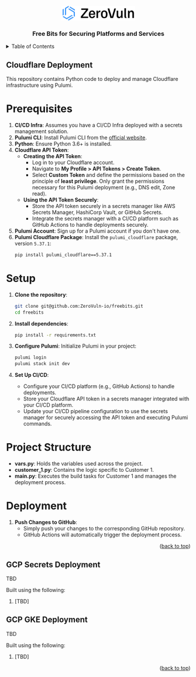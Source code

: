 <!-- PROJECT LOGO -->
<br />
<div align="center">
  <a href="https://zerovuln.ai">
    <img src="images/zv-logo.png" alt="Logo" width="200" height="40">
  </a>

  <h3 align="center">Free Bits for Securing Platforms and Services</h3>
</div>

<!-- TABLE OF CONTENTS -->
<details>
  <summary>Table of Contents</summary>
  <ol>
    <li>
      <a href="#cloudflare">Cloudflare Deployment</a>
    </li>
    <li>
      <a href="#aws">AWS</a>
    </li>
  </ol>
</details>



<!-- Cloudflare -->
## Cloudflare Deployment

This repository contains Python code to deploy and manage Cloudflare infrastructure using Pulumi.

# Prerequisites

1. **CI/CD Infra**: Assumes you have a CI/CD Infra deployed with a secrets management solution.
2. **Pulumi CLI**: Install Pulumi CLI from the [official website](https://www.pulumi.com/docs/get-started/install/).
3. **Python**: Ensure Python 3.6+ is installed.
4. **Cloudflare API Token**:
   - **Creating the API Token**: 
     - Log in to your Cloudflare account.
     - Navigate to **My Profile > API Tokens > Create Token**.
     - Select **Custom Token** and define the permissions based on the principle of **least privilege**. Only grant the permissions necessary for this Pulumi deployment (e.g., DNS edit, Zone read).
   - **Using the API Token Securely**: 
     - Store the API token securely in a secrets manager like AWS Secrets Manager, HashiCorp Vault, or GitHub Secrets.
     - Integrate the secrets manager with a CI/CD platform such as GitHub Actions to handle deployments securely.
5. **Pulumi Account**: Sign up for a Pulumi account if you don't have one.
6. **Pulumi Cloudflare Package**: Install the `pulumi_cloudflare` package, version `5.37.1`:
    ```bash
    pip install pulumi_cloudflare==5.37.1
    ```

# Setup

1. **Clone the repository**:
    ```bash
    git clone git@github.com:ZeroVuln-io/freebits.git
    cd freebits
    ```

2. **Install dependencies**:
    ```bash
    pip install -r requirements.txt
    ```

3. **Configure Pulumi**:
    Initialize Pulumi in your project:
    ```bash
    pulumi login
    pulumi stack init dev
    ```

4. **Set Up CI/CD**:
   - Configure your CI/CD platform (e.g., GitHub Actions) to handle deployments.
   - Store your Cloudflare API token in a secrets manager integrated with your CI/CD platform.
   - Update your CI/CD pipeline configuration to use the secrets manager for securely accessing the API token and executing Pulumi commands.

# Project Structure

- **vars.py**: Holds the variables used across the project.
- **customer_1.py**: Contains the logic specific to Customer 1.
- **__main__.py**: Executes the build tasks for Customer 1 and manages the deployment process.

# Deployment

1. **Push Changes to GitHub**:
   - Simply push your changes to the corresponding GitHub repository.
   - GitHub Actions will automatically trigger the deployment process.


<p align="right">(<a href="#readme-top">back to top</a>)</p>


<!-- GCP -->
## GCP Secrets Deployment

TBD

Built using the following:
1. [TBD]


## GCP GKE Deployment

TBD

Built using the following:
1. [TBD]



<p align="right">(<a href="#readme-top">back to top</a>)</p>

<!-- MARKDOWN LINKS & IMAGES -->
<!-- https://www.markdownguide.org/basic-syntax/#reference-style-links -->

[Pulumi-Cloudflare-Provider]: https://pulumi.com/registry/packages/cloudflare/
